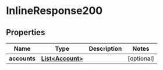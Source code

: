 
# InlineResponse200

## Properties
Name | Type | Description | Notes
------------ | ------------- | ------------- | -------------
**accounts** | [**List&lt;Account&gt;**](Account.md) |  |  [optional]



